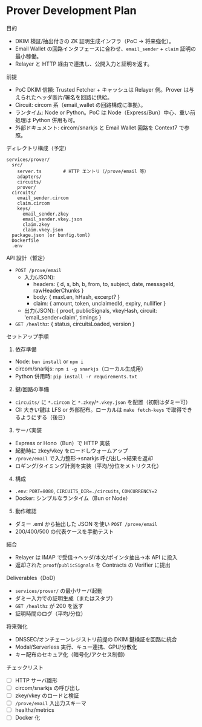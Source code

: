 # Prover Development Plan

目的
- DKIM 検証/抽出付きの ZK 証明生成インフラ（PoC → 将来強化）。
- Email Wallet の回路インタフェースに合わせ、`email_sender` + `claim` 証明の最小稼働。
- Relayer と HTTP 経由で連携し、公開入力と証明を返す。

前提
- PoC DKIM 信頼: Trusted Fetcher + キャッシュは Relayer 側。Prover は与えられたヘッダ断片/署名を回路に供給。
- Circuit: circom 系（email_wallet の回路構成に準拠）。
- ランタイム: Node or Python。PoC は Node（Express/Bun）中心、重い前処理は Python 併用も可。
- 外部ドキュメント: circom/snarkjs と Email Wallet 回路を Context7 で参照。

ディレクトリ構成（予定）
```
services/prover/
  src/
    server.ts        # HTTP エントリ（/prove/email 等）
    adapters/
    circuits/
    prover/
  circuits/
    email_sender.circom
    claim.circom
    keys/
      email_sender.zkey
      email_sender.vkey.json
      claim.zkey
      claim.vkey.json
  package.json (or bunfig.toml)
  Dockerfile
  .env
```

API 設計（暫定）
- `POST /prove/email`
  - 入力(JSON):
    - headers: { d, s, bh, b, from, to, subject, date, messageId, rawHeaderChunks }
    - body: { maxLen, hHash, excerpt? }
    - claim: { amount, token, unclaimedId, expiry, nullifier }
  - 出力(JSON): { proof, publicSignals, vkeyHash, circuit: 'email_sender+claim', timings }
- `GET /healthz`: { status, circuitsLoaded, version }

セットアップ手順
1) 依存準備
- Node: `bun install` or `npm i`
- circom/snarkjs: `npm i -g snarkjs`（ローカル生成用）
- Python 併用時: `pip install -r requirements.txt`

2) 鍵/回路の準備
- `circuits/` に `*.circom` と `*.zkey`/`*.vkey.json` を配置（初期はダミー可）
- CI: 大きい鍵は LFS or 外部配布。ローカルは `make fetch-keys` で取得できるようにする（後日）

3) サーバ実装
- Express or Hono（Bun）で HTTP 実装
- 起動時に zkey/vkey をロードしウォームアップ
- `/prove/email` で入力整形→snarkjs 呼び出し→結果を返却
- ロギング/タイミング計測を実装（平均/分位をメトリクス化）

4) 構成
- `.env`: `PORT=8080`, `CIRCUITS_DIR=./circuits`, `CONCURRENCY=2`
- Docker: シンプルなランタイム（Bun or Node）

5) 動作確認
- ダミー .eml から抽出した JSON を使い `POST /prove/email`
- 200/400/500 の代表ケースを手動テスト

結合
- Relayer は IMAP で受信→ヘッダ/本文/ポインタ抽出→本 API に投入
- 返却された `proof`/`publicSignals` を Contracts の Verifier に提出

Deliverables（DoD）
- `services/prover/` の最小サーバ起動
- ダミー入力での証明生成（またはスタブ）
- `GET /healthz` が 200 を返す
- 証明時間のログ（平均/分位）

将来強化
- DNSSEC/オンチェーンレジストリ前提の DKIM 鍵検証を回路に統合
- Modal/Serverless 実行、キュー連携、GPU/分散化
- キー配布のセキュア化（暗号化/アクセス制御）

チェックリスト
- [ ] HTTP サーバ雛形
- [ ] circom/snarkjs の呼び出し
- [ ] zkey/vkey のロードと検証
- [ ] `/prove/email` 入出力スキーマ
- [ ] healthz/metrics
- [ ] Docker 化
